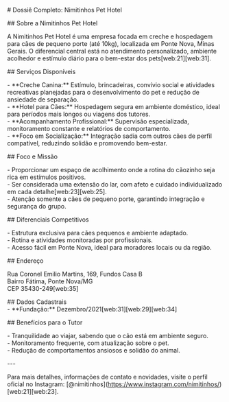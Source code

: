 \# Dossiê Completo: Nimitinhos Pet Hotel

\#\# Sobre a Nimitinhos Pet Hotel

A Nimitinhos Pet Hotel é uma empresa focada em creche e hospedagem para cães de pequeno porte (até 10kg), localizada em Ponte Nova, Minas Gerais. O diferencial central está no atendimento personalizado, ambiente acolhedor e estímulo diário para o bem-estar dos pets\[web:21\]\[web:31\].

\#\# Serviços Disponíveis

\- \*\*Creche Canina:\*\* Estímulo, brincadeiras, convívio social e atividades recreativas planejadas para o desenvolvimento do pet e redução de ansiedade de separação.  
\- \*\*Hotel para Cães:\*\* Hospedagem segura em ambiente doméstico, ideal para períodos mais longos ou viagens dos tutores.  
\- \*\*Acompanhamento Profissional:\*\* Supervisão especializada, monitoramento constante e relatórios de comportamento.  
\- \*\*Foco em Socialização:\*\* Integração sadia com outros cães de perfil compatível, reduzindo solidão e promovendo bem-estar.

\#\# Foco e Missão

\- Proporcionar um espaço de acolhimento onde a rotina do cãozinho seja rica em estímulos positivos.  
\- Ser considerada uma extensão do lar, com afeto e cuidado individualizado em cada detalhe\[web:23\]\[web:25\].  
\- Atenção somente a cães de pequeno porte, garantindo integração e segurança do grupo.

\#\# Diferenciais Competitivos

\- Estrutura exclusiva para cães pequenos e ambiente adaptado.  
\- Rotina e atividades monitoradas por profissionais.  
\- Acesso fácil em Ponte Nova, ideal para moradores locais ou da região.

\#\# Endereço

Rua Coronel Emilio Martins, 169, Fundos Casa B    
Bairro Fátima, Ponte Nova/MG    
CEP 35430-249\[web:35\]

\#\# Dados Cadastrais  
\- \*\*Fundação:\*\* Dezembro/2021\[web:31\]\[web:29\]\[web:34\]

\#\# Benefícios para o Tutor

\- Tranquilidade ao viajar, sabendo que o cão está em ambiente seguro.  
\- Monitoramento frequente, com atualização sobre o pet.  
\- Redução de comportamentos ansiosos e solidão do animal.

\---

Para mais detalhes, informações de contato e novidades, visite o perfil oficial no Instagram: \[@nimitinhos\](https://www.instagram.com/nimitinhos/)\[web:21\]\[web:23\].

